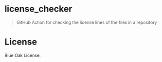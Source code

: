 # license_checker

> GitHub Action for checking the license lines of the files in a repository

# License

Blue Oak License.
